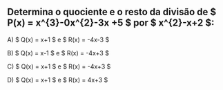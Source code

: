 ## Determina o quociente e o resto da divisão de $ P(x) = x^{3}-0x^{2}-3x +5 $ por $ x^{2}-x+2 $: 

A) $ Q(x) = x+1 $ e $ R(x) = -4x-3 $

B) $ Q(x) = x-1 $ e $ R(x) = -4x+3 $ 

C) $ Q(x) = x+1 $ e $ R(x) = -4x+3 $

D) $ Q(x) =  x+1 $ e $ R(x) = 4x+3 $
